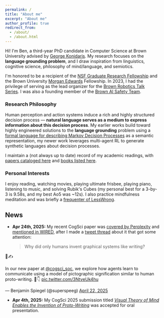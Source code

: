 ```yaml
---
permalink: /
title: "About me"
excerpt: "About me"
author_profile: true
redirect_from: 
  - /about/
  - /about.html
---
```


Hi! I'm Ben, a third-year PhD candidate in Computer Science at Brown University advised by [George Konidaris](https://cs.brown.edu/~gdk/). My research focuses on the **language grounding problem**, and I draw inspiration from linguistics, cognitive science, philosophy of mind/language, and semiotics.

I'm honored to be a recipient of the [NSF Graduate Research Fellowship](https://cs.brown.edu/news/2022/05/20/five-brown-cs-students-and-alums-receive-nsf-graduate-research-fellowships/) and the Brown University [Morgan Edwards](https://en.wikipedia.org/wiki/Morgan_Edwards) Fellowship. In 2023, I had the privilege of serving as the lead organizer for the [Brown Robotics Talk Series](https://yzylmc.github.io/brown-lab-talks/). I was also a founding member of the [Brown AI Safety Team](https://www.baist.ai/).

### Research Philosophy

Human perception and action systems induce a rich and highly structured decision process — **natural language serves as a medium to express information about this decision process**. My earlier works build toward highly engineered solutions to the **language grounding** problem using a [formal language for describing Markov Decision Processes](http://rlang.ai/master/) as a semantic representation, my newer work leverages multi-agent RL to generate synthetic languages about decision processes.

I maintain a (not always up to date) record of my academic readings, with [papers cataloged here](https://www.zotero.org/benjamin-spiegel/library) and [books listed here](https://speeg.notion.site/5de77c8575634b90b4699d0f185295cb?v=a884d376bf6b4e5a99a27e9aa2e98698&pvs=4).

### Personal Interests

I enjoy reading, watching movies, playing ultimate frisbee, playing piano, listening to music, and solving Rubik's Cubes (my personal best for a 3-by-3 is 9.58s, and my best Ao5 was ~12s). I also practice mindfulness meditation and was briefly a [frequenter of LessWrong](https://www.lesswrong.com/users/benjamin-spiegel).

## News
- **Apr 24th, 2025:** My recent CogSci paper was [covered by Perplexity](https://www.perplexity.ai/page/new-study-finds-that-ai-learns-u6myMBdRSX6Rb.SCTD8B9g) and [mentioned in WIRED](https://www.wired.com/story/ai-lab-amazon-launches-vulcan-a-robot-that-can-feel/), after I made a [tweet thread](https://x.com/superspeeg/status/1914691313318105305) about it that got some attention:
  <blockquote class="twitter-tweet"><p lang="en" dir="ltr">Why did only humans invent graphical systems like writing?
🧠✍️<br><br>In our new paper at <a href="https://twitter.com/cogsci_soc?ref_src=twsrc%5Etfw">@cogsci_soc</a>, we explore how agents learn to communicate using a model of pictographic signification similar to human proto-writing. 🧵👇 <a href="https://t.co/3NtveUk4hu">pic.twitter.com/3NtveUk4hu</a></p>&mdash; Benjamin Spiegel (@superspeeg) <a href="https://twitter.com/superspeeg/status/1914691313318105305?ref_src=twsrc%5Etfw">April 22, 2025</a></blockquote> <script async src="https://platform.twitter.com/widgets.js" charset="utf-8"></script>
- **Apr 4th, 2025:** My CogSci 2025 submission titled [_Visual Theory of Mind Enables the Invention of Proto-Writing_](https://arxiv.org/abs/2502.01568) was accepted for oral presentation.

